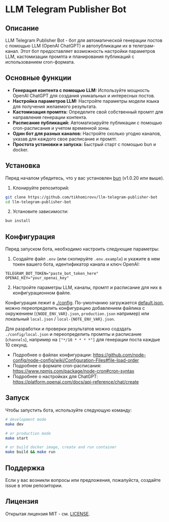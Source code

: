 # LLM Telegram Publisher Bot

## Описание

LLM Telegram Publisher Bot - бот для автоматической генерации постов с помощью LLM (OpenAI ChatGPT) и автопубликации их в телеграм-канал. Этот бот предоставляет возможность настройки параметров LLM, кастомизации промпта и планирования публикаций с использованием cron-формата.

## Основные функции

- **Генерация контента с помощью LLM:** Используйте мощность OpenAI ChatGPT для создания уникальных и интересных постов.
- **Настройка параметров LLM:** Настройте параметры модели языка для получения желаемого результата.
- **Кастомизация промпта:** Определите свой собственный промпт для направления генерации контента.
- **Расписание публикаций:** Автоматизируйте публикации с помощью cron-расписания и учетом временной зоны.
- **Один бот для разных каналов:** Настройте сколько угодно каналов, указав для каждого свое расписание и промпт.
- **Простота установки и запуска:** Быстрый старт с помощью bun и docker.

## Установка

Перед началом убедитесь, что у вас установлен [bun](https://bun.sh) (v1.0.20 или выше).

1. Клонируйте репозиторий:

```bash
git clone https://github.com/tikhomirovv/llm-telegram-publisher-bot
cd llm-telegram-publisher-bot
```

2. Установите зависимости:

```bash
bun install
```

## Конфигурация

Перед запуском бота, необходимо настроить следующие параметры:

1. Создайте файл `.env` (или скопируйте `.env.example`) и укажите в нем токен вашего бота, идентификатор канала и ключ OpenAI:

```env
TELEGRAM_BOT_TOKEN="paste_bot_token_here"
OPENAI_KEY="your_openai_key"
```

2. Настройте параметры LLM, каналы, промпт и расписание для них в конфигурационном файле.

Конфигурация лежит в [./config](./config). По-умолчанию загружается [default.json](./config/default.json), можно переопределить конфигурацию добавлением файлика с окружением (`{NODE_ENV_VAR}.json`, `production.json` например) или локальный `local.json` / `local-{NOTE_ENV_VAR}.json`.

Для разработки и проверки результатов можно содздать `./config/local.json` и переопределить промпты и расписание (`channels`), например на `["*/10 * * * *"]` для генерации поста каждые 10 секунд.

 - Подробнее о файлах конфигурации: https://github.com/node-config/node-config/wiki/Configuration-Files#file-load-order
 - Подробнее о формате cron-расписания: https://www.npmjs.com/package/node-cron#cron-syntax
 - Подробнее о настройках для ChatGPT: https://platform.openai.com/docs/api-reference/chat/create

## Запуск

Чтобы запустить бота, используйте следующую команду:

```bash
# development mode
make dev

# or production mode
make start

# or build docker image, create and run container
make build && make run
```

## Поддержка

Если у вас возникли вопросы или предложения, пожалуйста, создайте issue в этом репозитории.

## Лицензия

Открытая лицензия MIT - см. [LICENSE](LICENSE).
